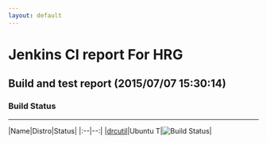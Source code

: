 ```yaml
---
layout: default
---
```

# Jenkins CI report For HRG
## Build and test report (2015/07/07 15:30:14)
### Build Status
___
  
|Name|Distro|Status|
|:--|--:|
|[drcutil](http://jenkinshrg.github.io/drcutil)|<span class='badge'>Ubuntu T</span>|![Build Status](http://jenkinshrg.github.io/drcutil/badge.svg)|
